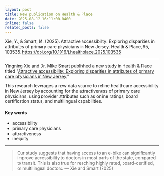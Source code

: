```yaml
---
layout: post
title: New publication on Health & Place
date: 2025-08-12 16:11:00-0400
inline: false
related_posts: false
---
```


Xie, Y., & Smart, M. (2025). Attractive accessibility: Exploring disparities in attributes of primary care physicians in New Jersey. Health & Place, 95, 103535. https://doi.org/10.1016/j.healthplace.2025.103535

---

Yingning Xie and Dr. Mike Smart published a new study in Health & Place titled "<a href="https://www.sciencedirect.com/science/article/pii/S135382922500125X?via%3Dihub">Attractive accessibility: Exploring disparities in attributes of primary care physicians in New Jersey.</a>"

This research leverages a new data source to refine healthcare accessibility in New Jersey by accounting for the attractiveness of primary care physicians, using provider attributes such as online ratings, board certification status, and multilingual capabilities. 

#### Key words

<ul>
    <li>accessibility</li>
    <li>primary care physicians</li>
    <li>attractiveness</li>
    <li>inequity</li>
</ul>


---


> Our study suggests that having access to an e-bike can significantly improve accessibility to doctors in most parts of the state, compared to transit. This is also true for reaching highly rated, board-certified, or multilingual doctors. 
> — Xie and Smart (2025)

